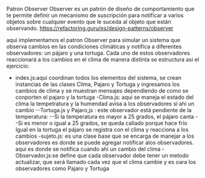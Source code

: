 Patron Observer
Observer es un patrón de diseño de comportamiento que te permite definir un mecanismo de suscripción para notificar a varios objetos sobre cualquier evento que le suceda al objeto que están observando.
https://refactoring.guru/es/design-patterns/observer

aqui implementamos el patron Observer para simular un sistema que observa cambios en las condiciones climáticas y notifica a diferentes observadores: un pájaro y una tortuga. Cada uno de estos observadores reaccionará a los cambios en el clima de manera distinta
se estructura asi el ejercicio:
- index.js:aqui coordinan todos los elementos del sistema, se crean instancias de las clases Clima, Pajaro y Tortuga y ingresamos los cambios de clima y se muestran mensajes dependiendo de como se conporten el pajaro y la tortuga
-Clima.js: aqui se maneja el estado del clima la tempetratura y la humendad avisa a los observadores si ahi un cambio 
--Tortuga.js y Pajaro,js : este observador está pendiente de la temperatura:
--Si la temperatura es mayor a 25 grados, el pájaro canta
--Si es menor o igual a 25 grados, se queda callado porque hace frío
Igual en la tortuga el pájaro se registra con el clima y reacciona a los cambios
-sujeto.js: es una clase base que se encarga de manejar a los observadores es donde se puede agregar notificar alos  observadores. aqui es donde se notifica cuando ahi un cambio del clima
-Observador.js:se define que cada observador debe tener un metodo actualizar, que será llamado cada vez que el clima cambie y es oara los observadores como Pajaro y Tortuga